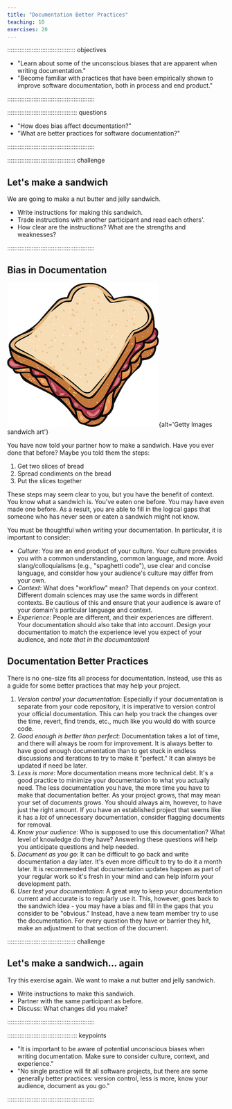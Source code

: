 ```yaml
---
title: "Documentation Better Practices"
teaching: 10
exercises: 20
---
```


::::::::::::::::::::::::::::::::::::::: objectives

- "Learn about some of the unconscious biases that are apparent when writing documentation."
- "Become familiar with practices that have been empirically shown to improve software documentation, both in process and end product."


::::::::::::::::::::::::::::::::::::::::::::::::::

:::::::::::::::::::::::::::::::::::::::: questions

- "How does bias affect documentation?"
- "What are better practices for software documentation?"

::::::::::::::::::::::::::::::::::::::::::::::::::

:::::::::::::::::::::::::::::::::::::::  challenge

## Let's make a sandwich

We are going to make a nut butter and jelly sandwich.

* Write instructions for making this sandwich.
* Trade instructions with another participant and read each others'.
* How clear are the instructions? What are the strengths and weaknesses?

::::::::::::::::::::::::::::::::::::::::::::::::::

## Bias in Documentation

![](fig/sandwich.png){alt='Getty Images sandwich art'}

You have now told your partner how to make a sandwich. Have you ever done that before?
Maybe you told them the steps:

1. Get two slices of bread
1. Spread condiments on the bread
1. Put the slices together

These steps may seem clear to you, but you have the benefit of context. You
know what a sandwich is. You've eaten one before. You may have even made
one before. As a result, you are able to fill in the logical gaps that
someone who has never seen or eaten a sandwich might not know.

You must be thoughtful when writing your documentation. In particular, it is
important to consider:

- *Culture*: You are an end product of your culture. Your culture provides you with a common understanding, common language, and more. Avoid slang/colloquialisms (e.g., "spaghetti code"), use clear and concise language, and consider how your audience's culture may differ from your own.
- *Context*: What does "workflow" mean? That depends on your context. Different domain sciences may use the same words in different contexts. Be cautious of this and ensure that your audience is aware of your domain's particular language and context.
- *Experience*: People are different, and their experiences are different. Your documentation should also take that into account. Design your documentation to match the experience level you expect of your audience, and _note that in the documentation_!

## Documentation Better Practices

There is no one-size fits all process for documentation. Instead, use this
as a guide for some better practices that may help your project.

1. _Version control your documentation_: Especially if your documentation is separate from your code repository, it is imperative to version control your official documentation. This can help you track the changes over the time, revert, find trends, etc., much like you would do with source code.
1. _Good enough is better than perfect_: Documentation takes a lot of time, and there will always be room for improvement. It is always better to have good enough documentation than to get stuck in endless discussions and iterations to try to make it "perfect." It can always be updated if need be later.
1. _Less is more_: More documentation means more technical debt. It's a good practice to minimize your documentation to what you actually need. The less documentation you have, the more time you have to make that documentation better. As your project grows, that may mean your set of documents grows. You should always aim, however, to have just the right amount. If you have an established project that seems like it has a _lot_ of unnecessary documentation, consider flagging documents for removal.
1. _Know your audience_: Who is supposed to use this documentation? What level of knowledge do they have? Answering these questions will help you anticipate questions and help needed.
1. _Document as you go_: It can be difficult to go back and write documentation a day later. It's even more difficult to try to do it a month later. It is recommended that documentation updates happen as part of your regular work so it's fresh in your mind and can help inform your development path.
1. _User test your documentation_: A great way to keep your documentation current and accurate is to regularly use it. This, however, goes back to the sandwich idea - you may have a bias and fill in the gaps that you consider to be "obvious." Instead, have a new team member try to use the documentation. For every question they have or barrier they hit, make an adjustment to that section of the document.

:::::::::::::::::::::::::::::::::::::::  challenge

## Let's make a sandwich... again

Try this exercise again. We want to make a nut butter and jelly sandwich.

* Write instructions to make this sandwich.
* Partner with the same participant as before.
* Discuss: What changes did you make?

::::::::::::::::::::::::::::::::::::::::::::::::::

:::::::::::::::::::::::::::::::::::::::: keypoints

- "It is important to be aware of potential unconscious biases when writing documentation. Make sure to consider culture, context, and experience."
- "No single practice will fit all software projects, but there are some generally better practices: version control, less is more, know your audience, document as you go."

::::::::::::::::::::::::::::::::::::::::::::::::::


